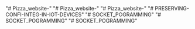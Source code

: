 "# Pizza_website-" 
"# Pizza_website-" 
"# Pizza_website-" 
"# PRESERVING-CONFI-INTEG-IN-IOT-DEVICES" 
"# SOCKET_POGRAMMING" 
"# SOCKET_POGRAMMING" 
"# SOCKET_POGRAMMING" 
